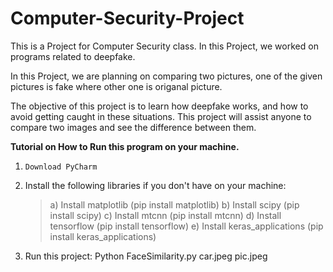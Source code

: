 # Computer-Security-Project 

This is a Project for Computer Security class. In this Project, we worked on programs related to deepfake.

In this Project, we are planning on comparing two pictures, one of the given pictures is fake where other one is origanal picture. 

The objective of this project is to learn how deepfake works, and how to avoid getting caught in these situations. This project will assist anyone to compare two images and see the difference between them.

**Tutorial on How to Run this program on your machine.**

1. `Download PyCharm`

2. Install the following libraries if you don't have on your machine:
      >a) Install matplotlib          (pip install matplotlib)
      b) Install scipy               (pip install scipy)
      c) Install mtcnn               (pip install mtcnn)
      d) Install tensorflow	         (pip install tensorflow)
      e) Install keras_applications	 (pip install keras_applications)

3. Run this project: Python FaceSimilarity.py car.jpeg pic.jpeg 
   
      

